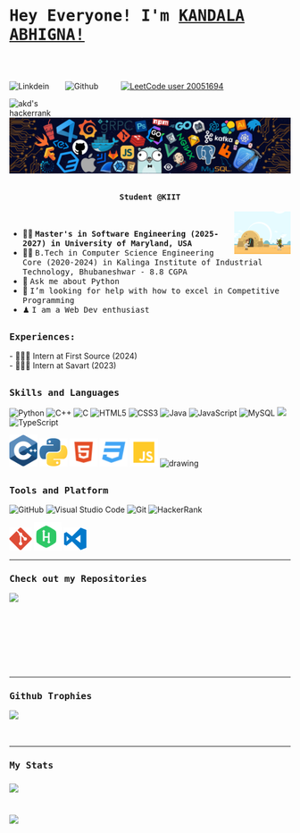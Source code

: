 # <samp>Hey Everyone! I'm [KANDALA ABHIGNA!](https://github.com/KandalaAbhigna)</samp>
<br><br>

<a href="https://www.linkedin.com/in/abhigna-kandala/">
  <img align="left" alt="Linkdein" width="100px" src="https://img.shields.io/badge/Linkedin-0A66C2?style=for-the-badge&logo=Linkedin&logoColor=white" />
</a>
<a href="https://github.com/KandalaAbhigna">
  <img align="left" alt="Github" width="100px" src="https://img.shields.io/badge/Github-181717?style=for-the-badge&logo=Github&logoColor=white" />
</a>

[![LeetCode user 20051694](https://img.shields.io/badge/dynamic/json?style=for-the-badge&labelColor=black&color=%23ffa116&label=Solved&query=solvedOverTotal&url=https%3A%2F%2Fleetcode-badge.vercel.app%2Fapi%2Fusers%2F20051694&logo=leetcode&logoColor=yellow)](https://leetcode.com/20051694/)

<a href="https://www.hackerrank.com/profile/h20051694">
  <img align="left" alt="akd's hackerrank" width="100px" src="https://img.shields.io/badge/HackerRank-2EC866?style=for-the-badge&logo=HackerRank&logoColor=black" />
</a>
<br><br>
<img src="https://github.com/KandalaAbhigna/KandalaAbhigna/blob/main/header_.png"/>

## <p align="center"><h4 align="center"><samp>Student @KIIT</samp></h4></p>

<div>
<img align="right" src="https://github.com/KandalaAbhigna/KandalaAbhigna/blob/main/terminal.gif" width="20%"/>
  <br>

- 👨‍🎓 <samp><b>Master's in Software Engineering (2025-2027) in University of Maryland, USA </b>
- 👨‍🎓 <samp>B.Tech in Computer Science Engineering Core (2020-2024) in Kalinga Institute of Industrial Technology, Bhubaneshwar - 8.8 CGPA
- 💬 <samp>Ask me about Python
- 🤔 <samp>I’m looking for help with how to excel in Competitive Programming
- ♟ <samp>I am a Web Dev enthusiast
</div>
  
##

<div>
<h3><b><samp>Experiences:</samp></b></h3>
- 👨🏻‍💻 Intern at First Source (2024)<br>
- 👨🏻‍💻 Intern at Savart (2023) <br>
</div>

##
<h3><b><samp>Skills and Languages</samp></b></h3>

![Python](https://img.shields.io/badge/Python-3776AB?style=flat-square&logo=Python&logoColor=white)
![C++](https://img.shields.io/badge/C++-00599C?style=flat-square&logo=c%2B%2B&logoColor=white)
![C](https://img.shields.io/badge/C-27338e?style=flat-square&logo=c&logoColor=white)
![HTML5](https://img.shields.io/badge/HTML5-E34F26?style=flat-square&logo=HTML5&logoColor=white)
![CSS3](https://img.shields.io/badge/CSS3-1572B6?style=flat-square&logo=CSS3&logoColor=white)
![Java](https://img.shields.io/badge/Java-013243?style=flat-square&logo=Java&logoColor=white)
![JavaScript](https://shields.io/badge/JavaScript-F7DF1E?logo=JavaScript&logoColor=000&style=flat-square)
![MySQL](https://img.shields.io/badge/MySQL-4479A1?style=flat-square&logo=MySQL&logoColor=white)
<img src="https://img.shields.io/badge/-ReactJs-61DAFB?logo=react&logoColor=white&style=for-the-badge" height=20px/>
![TypeScript](https://shields.io/badge/TypeScript-3178C6?logo=TypeScript&logoColor=FFF&style=flat-square)

<span>
<img src="https://github.com/KandalaAbhigna/KandalaAbhigna/blob/main/imgs/c.svg" alt="drawing" width="50"/>
<img src="https://github.com/KandalaAbhigna/KandalaAbhigna/blob/main/imgs/python-5.svg" alt="drawing" width="50"/>
<img src="https://github.com/KandalaAbhigna/KandalaAbhigna/blob/main/imgs/html.svg" alt="drawing" width="50"/>
<img src="https://github.com/KandalaAbhigna/KandalaAbhigna/blob/main/imgs/css.svg" alt="drawing" width="50"/>
<img src="https://github.com/KandalaAbhigna/KandalaAbhigna/blob/main/imgs/javascript.svg" alt="drawing" width="50"/>
 <img src="https://github.com/amandewatnitrr/amandewatnitrr/blob/main/imgs/mysql-6.svg" alt="drawing" width="50"/>
 </span>
    
##
<h3><b><samp>Tools and Platform</samp></b></h3>

![GitHub](https://img.shields.io/badge/GitHub-181717?style=flat-square&logo=github)
![Visual Studio Code](https://img.shields.io/badge/Visual_Studio_Code-007ACC?style=flat-square&logo=Visual-Studio-Code&logoColor=white)
![Git](https://img.shields.io/badge/Git-F05032?style=flat-square&logo=Git&logoColor=white)
![HackerRank](https://img.shields.io/badge/HackerRank-107C10?style=flat-square&logo=HackerRank&logoColor=black)

  
<span>
<img src="https://github.com/KandalaAbhigna/KandalaAbhigna/blob/main/imgs/git-icon.svg" alt="drawing" width="40"/>
<img src="https://github.com/KandalaAbhigna/KandalaAbhigna/blob/main/imgs/hackerrank.svg" alt="drawing" width="50"/>
<img src="https://github.com/KandalaAbhigna/KandalaAbhigna/blob/main/imgs/visual-studio-code.svg" alt="drawing" width="40"/>
</span>
<hr> 
  
<h3><b><samp>Check out my Repositories</samp></b></h3>

<span>
<a href="https://github.com/KandalaAbhigna/digital-time-capsule">
  <img align="left" src="https://github-readme-stats.vercel.app/api/pin/?username=KandalaAbhigna&repo=digital-time-capsule" />
</a>

</span>
<br><br>
<br><br>
<br><br>
<br><br>

<hr>

<h3><b><samp>Github Trophies</samp></b></h3>
 <p align="left">
 <a href="https://github.com/ryo-ma/github-profile-trophy">
   <img width=800 src="https://github-profile-trophy.vercel.app/?username=KandalaAbhigna&column=8&theme=onedark&no-frame=true&no-bg=true"/>
 </a>
 </p>

 <br>

 <hr>
<h3><b><samp>My Stats</samp></b></h3>

<div>
  <img align='middle' src="https://github-readme-stats.vercel.app/api?username=KandalaAbhigna&theme=vue-dark&show_icons=true&hide_border=true&count_private=true" width=50%/>
  <br><br><br>
  <img align='middle' src="https://github-readme-streak-stats.herokuapp.com/?user=KandalaAbhigna&theme=vue-dark&hide_border=true" width=50%/>
</div>
